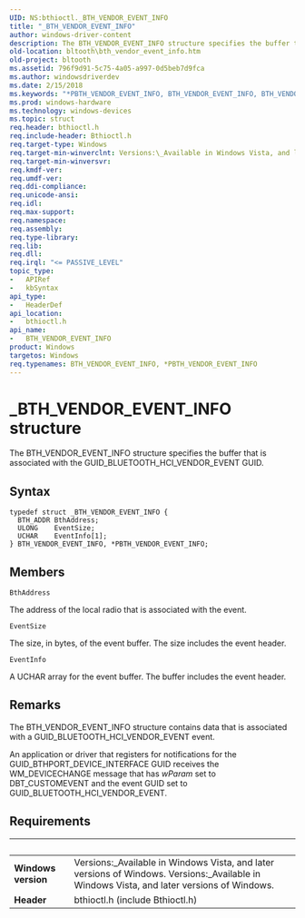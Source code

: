 ```yaml
---
UID: NS:bthioctl._BTH_VENDOR_EVENT_INFO
title: "_BTH_VENDOR_EVENT_INFO"
author: windows-driver-content
description: The BTH_VENDOR_EVENT_INFO structure specifies the buffer that is associated with the GUID_BLUETOOTH_HCI_VENDOR_EVENT GUID.
old-location: bltooth\bth_vendor_event_info.htm
old-project: bltooth
ms.assetid: 796f9d91-5c75-4a05-a997-0d5beb7d9fca
ms.author: windowsdriverdev
ms.date: 2/15/2018
ms.keywords: "*PBTH_VENDOR_EVENT_INFO, BTH_VENDOR_EVENT_INFO, BTH_VENDOR_EVENT_INFO structure [Bluetooth Devices], PBTH_VENDOR_EVENT_INFO, PBTH_VENDOR_EVENT_INFO structure pointer [Bluetooth Devices], _BTH_VENDOR_EVENT_INFO, bltooth.bth_vendor_event_info, bth_ref_039b7b82-a08d-41a4-9566-2a5192a23ac2.xml, bthioctl/BTH_VENDOR_EVENT_INFO, bthioctl/PBTH_VENDOR_EVENT_INFO"
ms.prod: windows-hardware
ms.technology: windows-devices
ms.topic: struct
req.header: bthioctl.h
req.include-header: Bthioctl.h
req.target-type: Windows
req.target-min-winverclnt: Versions:\_Available in Windows Vista, and later versions of Windows.
req.target-min-winversvr: 
req.kmdf-ver: 
req.umdf-ver: 
req.ddi-compliance: 
req.unicode-ansi: 
req.idl: 
req.max-support: 
req.namespace: 
req.assembly: 
req.type-library: 
req.lib: 
req.dll: 
req.irql: "<= PASSIVE_LEVEL"
topic_type:
-	APIRef
-	kbSyntax
api_type:
-	HeaderDef
api_location:
-	bthioctl.h
api_name:
-	BTH_VENDOR_EVENT_INFO
product: Windows
targetos: Windows
req.typenames: BTH_VENDOR_EVENT_INFO, *PBTH_VENDOR_EVENT_INFO
---
```


# _BTH_VENDOR_EVENT_INFO structure
The BTH_VENDOR_EVENT_INFO structure specifies the buffer that is associated with the
  GUID_BLUETOOTH_HCI_VENDOR_EVENT GUID.

## Syntax
````
typedef struct _BTH_VENDOR_EVENT_INFO {
  BTH_ADDR BthAddress;
  ULONG    EventSize;
  UCHAR    EventInfo[1];
} BTH_VENDOR_EVENT_INFO, *PBTH_VENDOR_EVENT_INFO;
````

## Members


`BthAddress`

The address of the local radio that is associated with the event.

`EventSize`

The size, in bytes, of the event buffer. The size includes the event header.

`EventInfo`

A UCHAR array for the event buffer. The buffer includes the event header.

## Remarks
The BTH_VENDOR_EVENT_INFO structure contains data that is associated with a
    GUID_BLUETOOTH_HCI_VENDOR_EVENT event.

An application or driver that registers for notifications for the GUID_BTHPORT_DEVICE_INTERFACE GUID
    receives the WM_DEVICECHANGE message that has 
    <i>wParam</i> set to DBT_CUSTOMEVENT and the event GUID set to GUID_BLUETOOTH_HCI_VENDOR_EVENT.

## Requirements
| &nbsp; | &nbsp; |
| ---- |:---- |
| **Windows version** | Versions:\_Available in Windows Vista, and later versions of Windows. Versions:\_Available in Windows Vista, and later versions of Windows. |
| **Header** | bthioctl.h (include Bthioctl.h) |